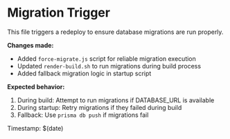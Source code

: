 # Migration Trigger

This file triggers a redeploy to ensure database migrations are run properly.

**Changes made:**
- Added `force-migrate.js` script for reliable migration execution
- Updated `render-build.sh` to run migrations during build process
- Added fallback migration logic in startup script

**Expected behavior:**
1. During build: Attempt to run migrations if DATABASE_URL is available
2. During startup: Retry migrations if they failed during build
3. Fallback: Use `prisma db push` if migrations fail

Timestamp: $(date)